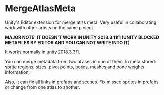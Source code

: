# MergeAtlasMeta
Unity's Editor extension for merge atlas meta. Very useful in collaborating work with other artists on the same project

<b>MAJOR NOTE: IT DOESN'T WORK IN UNITY 2018.3.11f1 (UNITY BLOCKED METAFILES BY EDITOR AND YOU CAN NOT WRITE INTO IT)</b>

It works normally in unity 2018.3.3f1.

You can merge metadata from two atlases in one of them. In meta stored: sprite regions, sizes, pivot points, bones, meshes and bone weights information.

Also, it can fix all links in prefabs and scenes. Fix missed sprites in prefabs or change from one atlas to another.
